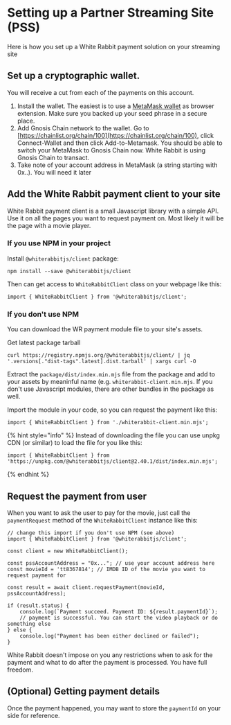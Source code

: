 # Setting up a Partner Streaming Site (PSS)

Here is how you set up a White Rabbit payment solution on your streaming site

## Set up a cryptographic wallet.

You will receive a cut from each of the payments on this account.

1. Install the wallet. The easiest is to use a [MetaMask wallet](https://metamask.io/) as browser extension. Make sure you backed up your seed phrase in a secure place.
2. Add Gnosis Chain network to the wallet. Go to [https://chainlist.org/chain/100](https://chainlist.org/chain/100), click Connect-Wallet and then click Add-to-Metamask. You should be able to switch your MetaMask to Gnosis Chain now. White Rabbit is using Gnosis Chain to transact.
3. Take note of your account address in MetaMask (a string starting with 0x..). You will need it later

## Add the White Rabbit payment client to your site

White Rabbit payment client is a small Javascript library with a simple API. Use it on all the pages you want to request payment on. Most likely it will be the page with a movie player.

### If you use NPM in your project

Install `@whiterabbitjs/client` package:

```
npm install --save @whiterabbitjs/client
```

Then can get access to `WhiteRabbitClient` class on your webpage like this:

```
import { WhiteRabbitClient } from '@whiterabbitjs/client';
```

### If you don't use NPM

You can download the WR payment module file to your site's assets.

Get latest package tarball

```
curl https://registry.npmjs.org/@whiterabbitjs/client/ | jq '.versions[."dist-tags".latest].dist.tarball' | xargs curl -O
```

Extract the `package/dist/index.min.mjs` file from the package and add to your assets by meaninful name (e.g. `whiterabbit-client.min.mjs`. If you don't use Javascript modules, there are other bundles in the package as well.

Import the module in your code, so you can request the payment like this:

```
import { WhiteRabbitClient } from './whiterabbit-client.min.mjs';
```

{% hint style="info" %}
Instead of downloading the file you can use unpkg CDN (or similar) to load the file for you like this:

```
import { WhiteRabbitClient } from 'https://unpkg.com/@whiterabbitjs/client@2.40.1/dist/index.min.mjs';
```
{% endhint %}

## Request the payment from user

When you want to ask the user to pay for the movie, just call the `paymentRequest` method of the `WhiteRabbitClient` instance like this:

```
// change this import if you don't use NPM (see above)
import { WhiteRabbitClient } from '@whiterabbitjs/client';

const client = new WhiteRabbitClient();

const pssAccountAddress = "0x..."; // use your account address here
const movieId = 'tt8367814'; // IMDB ID of the movie you want to request payment for

const result = await client.requestPayment(movieId, pssAccountAddress);

if (result.status) {
    console.log(`Payment succeed. Payment ID: ${result.paymentId}`);
    // payment is successful. You can start the video playback or do something else
} else {
    console.log("Payment has been either declined or failed");
}
```

White Rabbit doesn't impose on you any restrictions when to ask for the payment and what to do after the payment is processed. You have full freedom.

## (Optional) Getting payment details

Once the payment happened, you may want to store the `paymentId` on your side for reference.
